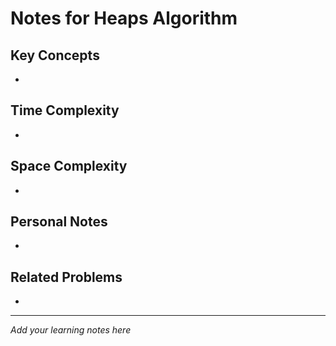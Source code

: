 # Notes for Heaps Algorithm

## Key Concepts

- 

## Time Complexity

- 

## Space Complexity

- 

## Personal Notes

- 

## Related Problems

- 

---

*Add your learning notes here*
